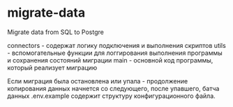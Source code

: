 # migrate-data
Migrate data from SQL to Postgre

connectors - содержат логику подключения и выполнения скриптов
utils - вспомогательные функции для логгирования выполнения программы и сохранения состояний миграции
main - основной код программы, который реализует миграцию

Если миграция была остановлена или упала - продолжение копирования данных начнется со следующего, после упавшего, батча данных
.env.example содержит структуру конфигурационного файла. 
